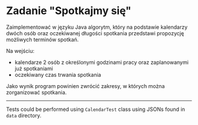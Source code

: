 # Zadanie "Spotkajmy się"

Zaimplementować w języku Java algorytm, który na podstawie kalendarzy dwóch osób oraz
oczekiwanej długości spotkania przedstawi propozycję możliwych terminów spotkań.

Na wejściu:
- kalendarze 2 osób z określonymi godzinami pracy oraz zaplanowanymi już spotkaniami
- oczekiwany czas trwania spotkania

Jako wynik program powinien zwrócić zakresy, w których można zorganizować spotkania.

---

Tests could be performed using `CalendarTest` class using JSONs found in `data` directory.